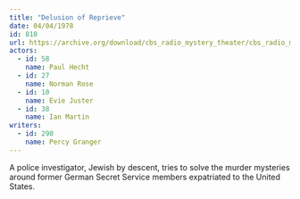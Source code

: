 ```yaml
---
title: "Delusion of Reprieve"
date: 04/04/1978
id: 810
url: https://archive.org/download/cbs_radio_mystery_theater/cbs_radio_mystery_theater-0801-0850.zip/cbs_radio_mystery_theater-0801-0850%2Fcbsrmt_0810_delusion_of_reprieve.mp3
actors:  
  - id: 58
    name: Paul Hecht  
  - id: 27
    name: Norman Rose  
  - id: 10
    name: Evie Juster  
  - id: 38
    name: Ian Martin
writers:  
  - id: 290
    name: Percy Granger
---
```

A police investigator, Jewish by descent, tries to solve the murder mysteries around former German Secret Service members expatriated to the United States.